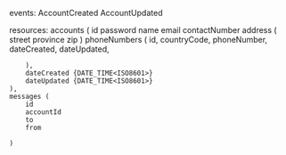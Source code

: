 events:
    AccountCreated
    AccountUpdated

resources:
    accounts (
        id
        password
        name
        email
        contactNumber
        address (
            street
            province
            zip
        )
        phoneNumbers (
            id,
            countryCode,
            phoneNumber,
            dateCreated,
            dateUpdated,
            
        ),
        dateCreated {DATE_TIME<ISO8601>}
        dateUpdated {DATE_TIME<ISO8601>}
    ),
    messages (
        id
        accountId
        to
        from

    )
